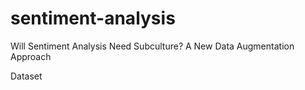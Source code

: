 # sentiment-analysis
Will Sentiment Analysis Need Subculture? A New Data Augmentation Approach

Dataset
